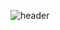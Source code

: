 <!--### Hi there 👋 -->


<!-- **ba912/ba912** is a ✨ _special_ ✨ repository because its `README.md` (this file) appears on your GitHub profile. -->

<!-- Here are some ideas to get you started: -->

<!-- - 🔭 I’m currently working on ...
- 🌱 I’m currently learning ...
- 👯 I’m looking to collaborate on ...
- 🤔 I’m looking for help with ...
- 💬 Ask me about ...
- 📫 How to reach me: ...
- 😄 Pronouns: ...
- ⚡ Fun fact: ... -->


<!-- [Header Guide] https://github.com/kyechan99/capsule-render -->
![header](https://capsule-render.vercel.app/api?type=transparent&color=timeGradient&height=200&section=header&text=안녕하세요&fontSize=90&fontColor=703ee5)

<!-- <div align="center"> -->

<!-- ![Anurag's GitHub stats](https://github-readme-stats.vercel.app/api?username=ba912&show_icons=true&theme=radical) -->

<!-- [Badges] https://shields.io/ -->
<!-- [Icon] https://simpleicons.org/ -->
<!-- <img src="https://img.shields.io/badge/Java-FFFFFF?style=flat-square&logo=java&logoColor=white&"/> -->
<!-- <img src="https://img.shields.io/badge/kotlin-7F52FF?style=flat-square&logo=kotlin&logoColor=white"/> -->
<!--  <img src="https://img.shields.io/badge/spring-6DB33F?style=flat-square&logo=spring&logoColor=white"/> -->
<!--  <img src="https://img.shields.io/badge/springboot-6DB33F?style=flat-square&logo=springboot&logoColor=white"/>  -->
<!--  <br>  -->

<!--  <img src="https://img.shields.io/badge/Amazon API Gateway-FF4F8B?style=flat-square&logo=amazonapigateway&logoColor=white"/> -->
<!--  <img src="https://img.shields.io/badge/Amazon EC2-FF9900?style=flat-square&logo=amazonec2&logoColor=white"/> -->
<!--  <img src="https://img.shields.io/badge/Amazon EKS-FF9900?style=flat-square&logo=amazoneks&logoColor=white"/> -->
<!--  <img src="https://img.shields.io/badge/Amazon S3-569A31?style=flat-square&logo=amazons3&logoColor=white"/>   -->
<!-- <br>  -->
<!-- <img src="https://img.shields.io/badge/PostgreSQL-4169E1?style=flat-square&logo=PostgreSQL&logoColor=white"/> -->
<!-- <img src="https://img.shields.io/badge/MySQL-4479A1?style=flat-square&logo=MySQL&logoColor=white"/> -->
<!-- <img src="https://img.shields.io/badge/AmazonRDS-527FFF?style=flat-square&logo=AmazonRDS&logoColor=white"/>   -->
<!-- <br>  -->
<!-- <img src="https://img.shields.io/badge/html5-E34F26?style=flat-square&logo=html5&logoColor=white"/> -->
<!-- <img src="https://img.shields.io/badge/CSS3-1572B6?style=flat-square&logo=CSS3&logoColor=white"/> -->
<!-- <img src="https://img.shields.io/badge/javascript-F7DF1E?style=flat-square&logo=javascript&logoColor=white"/> -->
<!-- <img src="https://img.shields.io/badge/React-0088CC?style=flat-square&logo=React&logoColor=white"/>   -->

<!-- </div> -->
